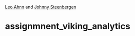 [Leo Ahnn](github.com/leosaysger) and [Johnny Steenbergen](github.com/jsteenb2)
# assignmnent_viking_analytics
